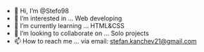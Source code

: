 - 👋 Hi, I’m @Stefo98
- 👀 I’m interested in ... Web developing
- 🌱 I’m currently learning ... HTML&CSS
- 💞️ I’m looking to collaborate on ... Solo projects
- 📫 How to reach me ... via email: stefan.kanchev21@gmail.com

<!---
Stefo98/Stefo98 is a ✨ special ✨ repository because its `README.md` (this file) appears on your GitHub profile.
You can click the Preview link to take a look at your changes.
--->

